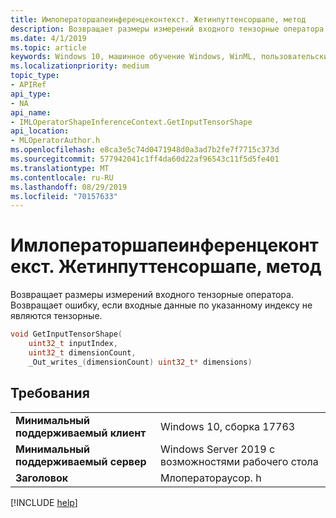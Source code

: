 ```yaml
---
title: Имлоператоршапеинференцеконтекст. Жетинпуттенсоршапе, метод
description: Возвращает размеры измерений входного тензорные оператора.
ms.date: 4/1/2019
ms.topic: article
keywords: Windows 10, машинное обучение Windows, WinML, пользовательские операторы, Жетинпуттенсоршапе
ms.localizationpriority: medium
topic_type:
- APIRef
api_type:
- NA
api_name:
- IMLOperatorShapeInferenceContext.GetInputTensorShape
api_location:
- MLOperatorAuthor.h
ms.openlocfilehash: e8ca3e5c74d0471948d0a3ad7b2fe7f7715c373d
ms.sourcegitcommit: 577942041c1ff4da60d22af96543c11f5d5fe401
ms.translationtype: MT
ms.contentlocale: ru-RU
ms.lasthandoff: 08/29/2019
ms.locfileid: "70157633"
---
```

# <a name="imloperatorshapeinferencecontextgetinputtensorshape-method"></a>Имлоператоршапеинференцеконтекст. Жетинпуттенсоршапе, метод

Возвращает размеры измерений входного тензорные оператора. Возвращает ошибку, если входные данные по указанному индексу не являются тензорные.

```cpp
void GetInputTensorShape(
    uint32_t inputIndex,
    uint32_t dimensionCount,
    _Out_writes_(dimensionCount) uint32_t* dimensions)
```

## <a name="requirements"></a>Требования

| | |
|-|-|
| **Минимальный поддерживаемый клиент** | Windows 10, сборка 17763 |
| **Минимальный поддерживаемый сервер** | Windows Server 2019 с возможностями рабочего стола |
| **Заголовок** | Млоператораусор. h |

[!INCLUDE [help](../../includes/get-help.md)]
